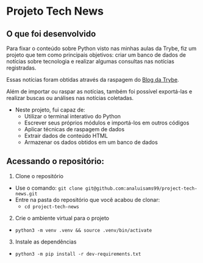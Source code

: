 # Projeto Tech News

## O que foi desenvolvido
Para fixar o conteúdo sobre Python visto nas minhas aulas da Trybe, fiz um projeto que tem como principais objetivos: criar um banco de dados de notícias sobre tecnologia e realizar algumas consultas nas notícias registradas.

Essas notícias foram obtidas através da raspagem do [Blog da Trybe](https://blog.betrybe.com/).

Além de importar ou raspar as notícias, também foi possível exportá-las e realizar buscas ou análises nas notícias coletadas.

* Neste projeto, fui capaz de:
    - Utilizar o terminal interativo do Python
    - Escrever seus próprios módulos e importá-los em outros códigos
    - Aplicar técnicas de raspagem de dados
    - Extrair dados de conteúdo HTML
    - Armazenar os dados obtidos em um banco de dados


## Acessando o repositório:

  1. Clone o repositório

  - Use o comando: `git clone git@github.com:analuisams99/project-tech-news.git`
  - Entre na pasta do repositório que você acabou de clonar:
    - `cd project-tech-news`

  2. Crie o ambiente virtual para o projeto

  - `python3 -m venv .venv && source .venv/bin/activate`
  
  3. Instale as dependências

  - `python3 -m pip install -r dev-requirements.txt`
  
